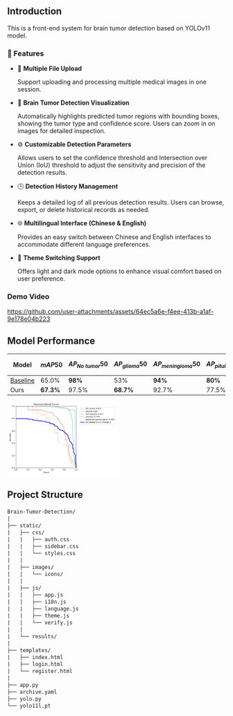 ## Introduction

This is a front-end system for brain tumor detection based on YOLOv11 model.

### 🔧 Features

+ 📁 **Multiple File Upload**

  Support uploading and processing multiple medical images in one session.

+ 🧠 **Brain Tumor Detection Visualization**

  Automatically highlights predicted tumor regions with bounding boxes, showing the tumor type and confidence score. Users can zoom in on images for detailed inspection.

+ ⚙️ **Customizable Detection Parameters**

  Allows users to set the confidence threshold and Intersection over Union (IoU) threshold to adjust the sensitivity and precision of the detection results.

+ 🕒 **Detection History Management**

  Keeps a detailed log of all previous detection results. Users can browse, export, or delete historical records as needed.

+ 🌐 **Multilingual Interface (Chinese & English)**

  Provides an easy switch between Chinese and English interfaces to accommodate different language preferences.

+ 🎨 **Theme Switching Support**

  Offers light and dark mode options to enhance visual comfort based on user preference.

### Demo Video

https://github.com/user-attachments/assets/64ec5a6e-f4ee-413b-a1af-9e178e04b223

## Model Performance

| Model                                                                                               | $mAP50$    | $AP_{No\ tumor}50$ | $AP_{glioma}50$ | $AP_{meningioma}50$ | $AP_{pituitary}50$ | $AP_{space-occupying\ lesion}50$ |
|-----------------------------------------------------------------------------------------------------|------------|--------------------|-----------------|---------------------|--------------------|----------------------------------|
| [Baseline](https://universe.roboflow.com/brain-tumor-detection-wsera/tumor-detection-ko5jp/model/3) | 65.0%      | **98%​**           | 53%​            | **94%​**            | **80%​**           | 0%​                              |
| Ours                                                                                                | **67.3%​** | 97.5%​             | **68.7%​**      | 92.7%               | 77.5%​             | 0%​                              |

<img src="static/images/PR_curve.png" alt="PR_curve" style="zoom:25%;" />

## Project Structure

```text
Brain-Tumor-Detection/
|
├── static/
|   ├── css/
|   |   ├── auth.css
|   |   ├── sidebar.css
|   |   └── styles.css
|   |
|   ├── images/
|   |   └── icons/
|   |
|   ├── js/
|   |   ├── app.js
|   |   ├── i18n.js
|   |   ├── language.js
|   |   ├── theme.js
|   |   └── verify.js 
|   |
|   └── results/  
|
├── templates/
|   ├── index.html
|   ├── login.html
|   └── register.html
|
├── app.py
├── archive.yaml
├── yolo.py
└── yolo11l.pt        
```
